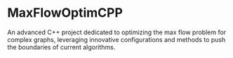 # MaxFlowOptimCPP
An advanced C++ project dedicated to optimizing the max flow problem for complex graphs, leveraging innovative configurations and methods to push the boundaries of current algorithms.
